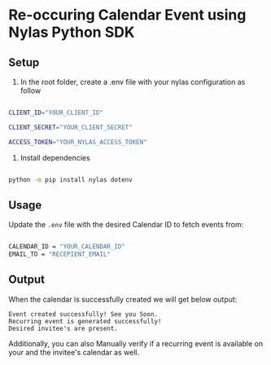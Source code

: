 # Re-occuring Calendar Event using Nylas Python SDK

  

## Setup

  

1) In the root folder, create a .env file with your nylas configuration as follow

  

```bash

CLIENT_ID="YOUR_CLIENT_ID"

CLIENT_SECRET="YOUR_CLIENT_SECRET"

ACCESS_TOKEN="YOUR_NYLAS_ACCESS_TOKEN"

```

  

1) Install dependencies

  

```bash

python -m pip install nylas dotenv

```

  

## Usage

  

Update the `.env` file with the desired Calendar ID to fetch events from: 

  

```bash

CALENDAR_ID = "YOUR_CALENDAR_ID"
EMAIL_TO = "RECEPIENT_EMAIL"

```

  

## Output

  

When the calendar is successfully created we will get below output:

  

```text
Event created successfully! See you Soon. 
Recurring event is generated successfully!
Desired invitee's are present.

```

Additionally, you can also Manually verify if a recurring event is available on your and the invitee's calendar as well. 